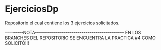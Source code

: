 # EjerciciosDp
Repositorio el cual contiene los 3 ejercicios solicitados.


---------NOTA--------------------------------------------
EN LOS BRANCHES DEL REPOSITORIO SE ENCUENTRA LA PRACTICA #4 COMO SOLICITÓ!!!
